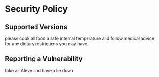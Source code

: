 # Security Policy

## Supported Versions

please cook all food a safe internal temperature and follow medical advice for any dietary restrictions you may have.

## Reporting a Vulnerability

take an Aleve and have a lie down
